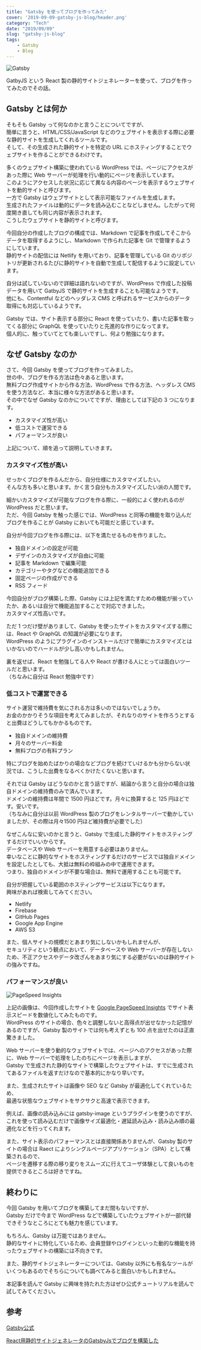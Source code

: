 ```yaml
---
title: "Gatsby を使ってブログを作ってみた"
cover: '2019-09-09-gatsby-js-blog/header.png'
category: "Tech"
date: "2019/09/09"
slug: "gatsby-js-blog"
tags:
    - Gatsby
    - Blog
---
```


![Gatsby](./gatsby.png)

GatbyJS という React 製の静的サイトジェネレーターを使って、ブログを作ってみたのでその話。

## Gatsby とは何か

そもそも Gatsby って何なのかと言うことについてですが、  
簡単に言うと、HTML/CSS/JavaScript などのウェブサイトを表示する際に必要な静的サイトを生成してくれるツールです。  
そして、その生成された静的サイトを特定の URL にホスティングすることでウェブサイトを作ることができるわけです。

多くのウェブサイト構築に使われている WordPress では、ページにアクセスがあった際に Web サーバーが処理を行い動的にページを表示しています。  
このようにアクセスした状況に応じて異なる内容のページを表示するウェブサイトを動的サイトと呼びます。  
一方で Gatsby はウェブサイトとして表示可能なファイルを生成します。  
生成されたファイルは動的にデータを読み込むことなどしません。したがって何度開き直しても同じ内容が表示されます。  
こうしたウェブサイトを静的サイトと呼びます。

今回自分の作成したブログの構成では、Markdown で記事を作成してそこからデータを取得するようにし、Markdown で作られた記事を Git で管理するようにしています。  
静的サイトの配信には Netlify を用いており、記事を管理している Git のリポジトリが更新されるたびに静的サイトを自動で生成して配信するように設定しています。

自分は試していないので詳細は語れないのですが、WordPress で作成した投稿データを用いて GatbyJS で静的サイトを生成することも可能なようです。  
他にも、Contentful などのヘッダレス CMS と呼ばれるサービスからのデータ取得にも対応しているようです。

Gatsby では、サイト表示する部分に React を使っていたり、書いた記事を取ってくる部分に GraphQL を使っていたりと先進的な作りになってます。  
個人的に、触っていてとても楽しいですし、何より勉強になります。

## なぜ Gatsby なのか

さて、今回 Gatsby を使ってブログを作ってみました。  
世の中、ブログを作る方法は色々あると思います。  
無料ブログ作成サイトから作る方法、WordPress で作る方法、ヘッダレス CMS を使う方法など、本当に様々な方法があると思います。  
その中でなぜ Gatsby なのかについてですが、理由としては下記の 3 つになります。

- カスタマイズ性が高い
- 低コストで運営できる
- パフォーマンスが良い

上記について、順を追って説明していきます。

### カスタマイズ性が高い

せっかくブログを作るんだから、自分仕様にカスタマイズしたい。  
そんな方も多いと思います。かく言う自分もカスタマイズしたい派の人間です。

細かいカスタマイズが可能なブログを作る際に、一般的によく使われるのが WordPress だと思います。  
ただ、今回 Gatsby を触った感じでは、WordPress と同等の機能を取り込んだブログを作ることが Gatsby においても可能だと感じています。

自分が今回ブログを作る際には、以下を満たせるものを作りました。

- 独自ドメインの設定が可能
- デザインのカスタマイズが自由に可能
- 記事を Markdown で編集可能
- カテゴリーやタグなどの機能追加できる
- 固定ページの作成ができる
- RSS フィード

今回自分がブログ構築した際、Gatsby には上記を満たすための機能が揃っていたか、あるいは自分で機能追加することで対応できました。  
カスタマイズ性高いです。

ただ 1 つだけ壁がありまして、Gatsby を使ったサイトをカスタマイズする際には、React や GraphQL の知識が必要になります。  
WordPress のようにプラグインのインストールだけで簡単にカスタマイズとはいかないのでハードルが少し高いかもしれません。

裏を返せば、React を勉強してる人や React が書ける人にとっては面白いツールだと思います。  
（ちなみに自分は React 勉強中です）

### 低コストで運営できる

サイト運営で維持費を気にされる方は多いのではないでしょうか。  
お金のかかりそうな項目を考えてみましたが、それなりのサイトを作ろうとすると出費はどうしてもかかるものです。

- 独自ドメインの維持費
- 月々のサーバー料金
- 無料ブログの有料プラン

特にブログを始めたばかりの場合などブログを続けていけるかも分からない状況では、こうした出費をなるべくかけたくないと思います。

それでは Gatsby はどうなのかと言う話ですが、結論から言うと自分の場合は独自ドメインの維持費のみで済んでいます。  
ドメインの維持費は年間で 1500 円ほどです。月々に換算すると 125 円ほどです。安いです。  
（ちなみに自分は以前 WordPress 製のブログをレンタルサーバーで動かしていましたが、その際は月々1500 円ほど維持費が必要でした）

なぜこんなに安いのかと言うと、Gatsby で生成した静的サイトをホスティングするだけでいいからです。  
データベースや Web サーバーを用意する必要はありません。  
幸いなことに静的なサイトをホスティングするだけのサービスでは独自ドメインを設定したとしても、大抵は無料の枠組みの中で運用できます。  
つまり、独自のドメインが不要な場合は、無料で運用することも可能です。

自分が把握している範囲のホスティングサービスは以下になります。  
興味があれば検索してみてください。

- Netlify
- Firebase
- GitHub Pages
- Google App Engine
- AWS S3

また、個人サイトの規模だとあまり気にしないかもしれませんが、  
セキュリティという観点において、データベースや Web サーバーが存在しないため、不正アクセスやデータ改ざんをあまり気にする必要がないのは静的サイトの強みですね。

### パフォーマンスが良い

![PageSpeed Insights](./20190909-google-pagespeed-insight-yopinoji-com.png)

上記の画像は、今回作成したサイトを [Google PageSpeed Insights](https://developers.google.com/speed/pagespeed/insights/) でサイト表示スピードを数値化してみたものです。  
WordPress のサイトの場合、色々と調整しないと高得点が出せなかった記憶があるのですが、Gatsby 製のサイトでは何も考えずとも 100 点を出せたのは正直驚きました。

Web サーバーを使う動的なウェブサイトでは、ページへのアクセスがあった際に、Web サーバーで処理をしたのちにページを表示しますが、  
Gatsby で生成された静的なサイトで構築したウェブサイトは、すでに生成されてあるファイルを返すだけなので基本的にかなり早いです。

また、生成されたサイトは画像や SEO など Gatsby が最適化してくれているため、  
最適な状態なウェブサイトをサクサクと高速で表示できます。

例えば、画像の読み込みには gatsby-image というプラグインを使うのですが、  
これを使って読み込むだけで画像サイズ最適化・遅延読み込み・読み込み順の最適化などを行ってくれます。

また、サイト表示のパフォーマンスとは直接関係ありませんが、Gatsby 製のサイトの場合は Raect によりシングルページアプリケーション（SPA）として構築されるので、  
ページを遷移する際の移り変りをスムーズに行えてユーザ体験として良いものを提供できるところは好きですね。

## 終わりに
今回 Gatsby を用いてブログを構築してまだ間もないですが、  
Gatsby だけで今まで WordPress などで構築していたウェブサイトが一部代替できそうなところにとても魅力を感じています。

もちろん、Gatsby は万能ではありません。  
静的なサイトに特化しているため、会員登録やログインといった動的な機能を持ったウェブサイトの構築には不向きです。

また、静的サイトジェネレーターについては、Gatsby 以外にも有名なツールがいくつもあるのでそちらについても調べてみると面白いかもしれません。

本記事を読んで Gatsby に興味を持たれた方はぜひ公式チュートリアルを読んで試してみてください。

## 参考

[Gatsby公式](https://www.gatsbyjs.org)

[React用静的サイトジェネレータのGatsbyJsでブログを構築した](https://tsukamon.com/blogs/2)
